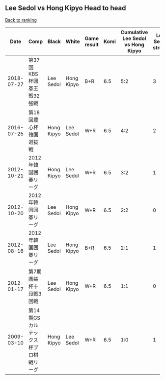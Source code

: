 ## Lee Sedol vs Hong Kipyo Head to head

[Back to ranking](../../index.md)




| **Date** | **Comp** | **Black** | **White** | **Game result** | **Komi** | **Cumulative Lee Sedol vs Hong Kipyo** | **Lee Sedol streak** | **Hong Kipyo streak** | 
| --- | --- | --- | --- | --- | --- | --- | --- | --- |
| 2018-07-27 | 第37回KBS杯囲碁王戦32強戦 | Lee Sedol | Hong Kipyo | B+R | 6.5 | 5:2 | 3 | 0 | 
| 2016-07-25 | 第18回農心杯韓国選抜戦 | Hong Kipyo | Lee Sedol | W+R | 6.5 | 4:2 | 2 | 0 | 
| 2012-10-21 | 2012年韓国囲碁リーグ | Hong Kipyo | Lee Sedol | W+R | 6.5 | 3:2 | 1 | 0 | 
| 2012-10-20 | 2012年韓国囲碁リーグ | Lee Sedol | Hong Kipyo | W+R | 6.5 | 2:2 | 0 | 1 | 
| 2012-08-16 | 2012年韓国囲碁リーグ | Lee Sedol | Hong Kipyo | B+R | 6.5 | 2:1 | 1 | 0 | 
| 2012-01-17 | 第7期圓益杯十段戦3回戦 | Lee Sedol | Hong Kipyo | W+R | 6.5 | 1:1 | 0 | 1 | 
| 2009-03-10 | 第14期GSカルテックス杯プロ棋戦リーグ | Hong Kipyo | Lee Sedol | W+R | 6.5 | 1:0 | 1 | 0 |




